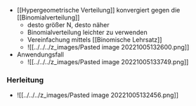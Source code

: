 + [[Hypergeometrische Verteilung]] konvergiert gegen die [[Binomialverteilung]]
	+ desto größer N, desto näher
	+ Binomialverteilung leichter zu verwenden
	+ Vereinfachung mittels [[Binomische Lehrsatz]]
	+ ![[../../../z_images/Pasted image 20221005132600.png]]
+ Anwendungsfall
	+ ![[../../../z_images/Pasted image 20221005133749.png]]

### Herleitung
+ ![[../../../z_images/Pasted image 20221005132456.png]]

